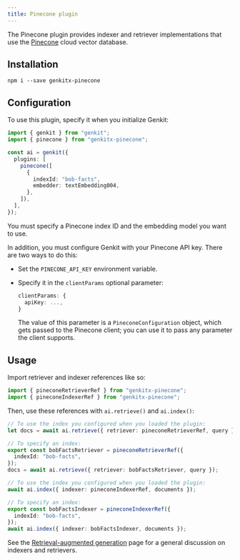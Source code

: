 ```yaml
---
title: Pinecone plugin
---
```


The Pinecone plugin provides indexer and retriever implementations that use the
[Pinecone](https://www.pinecone.io/) cloud vector database.

## Installation

```posix-terminal
npm i --save genkitx-pinecone
```

## Configuration

To use this plugin, specify it when you initialize Genkit:

```ts
import { genkit } from "genkit";
import { pinecone } from "genkitx-pinecone";

const ai = genkit({
  plugins: [
    pinecone([
      {
        indexId: "bob-facts",
        embedder: textEmbedding004,
      },
    ]),
  ],
});
```

You must specify a Pinecone index ID and the embedding model you want to use.

In addition, you must configure Genkit with your Pinecone API key. There are two
ways to do this:

- Set the `PINECONE_API_KEY` environment variable.
- Specify it in the `clientParams` optional parameter:

  ```ts
  clientParams: {
    apiKey: ...,
  }
  ```

  The value of this parameter is a `PineconeConfiguration` object, which gets passed to the Pinecone client; you can use it to pass any parameter the client supports.

## Usage

Import retriever and indexer references like so:

```ts
import { pineconeRetrieverRef } from "genkitx-pinecone";
import { pineconeIndexerRef } from "genkitx-pinecone";
```

Then, use these references with `ai.retrieve()` and `ai.index()`:

```ts
// To use the index you configured when you loaded the plugin:
let docs = await ai.retrieve({ retriever: pineconeRetrieverRef, query });

// To specify an index:
export const bobFactsRetriever = pineconeRetrieverRef({
  indexId: "bob-facts",
});
docs = await ai.retrieve({ retriever: bobFactsRetriever, query });
```

```ts
// To use the index you configured when you loaded the plugin:
await ai.index({ indexer: pineconeIndexerRef, documents });

// To specify an index:
export const bobFactsIndexer = pineconeIndexerRef({
  indexId: "bob-facts",
});
await ai.index({ indexer: bobFactsIndexer, documents });
```

See the [Retrieval-augmented generation](../rag.md) page for a general
discussion on indexers and retrievers.
